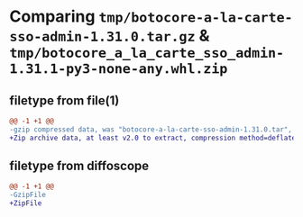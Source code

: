 # Comparing `tmp/botocore-a-la-carte-sso-admin-1.31.0.tar.gz` & `tmp/botocore_a_la_carte_sso_admin-1.31.1-py3-none-any.whl.zip`

## filetype from file(1)

```diff
@@ -1 +1 @@
-gzip compressed data, was "botocore-a-la-carte-sso-admin-1.31.0.tar", last modified: Fri Jul  7 01:44:19 2023, max compression
+Zip archive data, at least v2.0 to extract, compression method=deflate
```

## filetype from diffoscope

```diff
@@ -1 +1 @@
-GzipFile
+ZipFile
```

